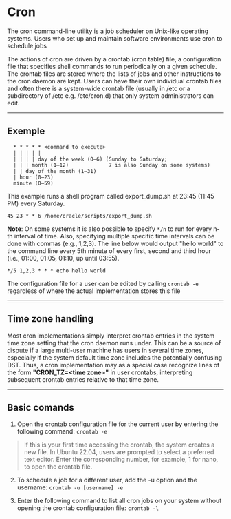 # Cron ##
The cron command-line utility is a job scheduler on Unix-like operating systems. Users who set up and maintain software environments use cron to schedule jobs

The actions of cron are driven by a crontab (cron table) file, a configuration file that specifies shell commands to run periodically on a given schedule. The crontab files are stored where the lists of jobs and other instructions to the cron daemon are kept. Users can have their own individual crontab files and often there is a system-wide crontab file (usually in /etc or a subdirectory of /etc e.g. /etc/cron.d) that only system administrators can edit.
___

## Exemple ##

```
  * * * * * <command to execute>
  | | | | |
  | | | | day of the week (0–6) (Sunday to Saturday; 
  | | | month (1–12)             7 is also Sunday on some systems)
  | | day of the month (1–31)
  | hour (0–23)
  minute (0–59)
```
This example runs a shell program called export_dump.sh at 23:45 (11:45 PM) every Saturday.
```
45 23 * * 6 /home/oracle/scripts/export_dump.sh
```
**Note**: On some systems it is also possible to specify ```*/n``` to run for every n-th interval of time.
Also, specifying multiple specific time intervals can be done with commas (e.g., 1,2,3). The line below would output "hello world" to the command line every 5th minute of every first, second and third hour (i.e., 01:00, 01:05, 01:10, up until 03:55).
```commandline
*/5 1,2,3 * * * echo hello world
```
The configuration file for a user can be edited by calling ``crontab -e`` regardless of where the actual implementation stores this file
___

## Time zone handling ##

Most cron implementations simply interpret crontab entries in the system time zone setting that the cron daemon runs under.
This can be a source of dispute if a large multi-user machine has users in several time zones, especially if the system default time zone includes the potentially confusing DST.
Thus, a cron implementation may as a special case recognize lines of the form **"CRON_TZ=\<time zone\>"** in user crontabs, interpreting subsequent crontab entries relative to that time zone.
___

## Basic comands ##
1. Open the crontab configuration file for the current user by entering the following command:
```crontab -e```

> If this is your first time accessing the crontab, the system creates a new file. In Ubuntu 22.04, users are prompted to select a preferred text editor. Enter the corresponding number, for example, 1 for nano, to open the crontab file.

2. To schedule a job for a different user, add the -u option and the username:
```crontab -u [username] -e```

3. Enter the following command to list all cron jobs on your system without opening the crontab configuration file:
```crontab -l```

